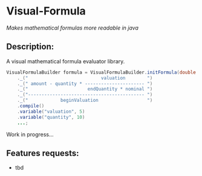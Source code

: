 Visual-Formula
==============

*Makes mathematical formulas more readable in java*

Description:
------------

A visual mathematical formula evaluator library.

```java
VisualFormulaBuilder formula = VisualFormulaBuilder.initFormula(double|bigdecimal)
    ._("                           valuation        ")
    ._(" amount - quantity * ---------------------- ")
    ._("                      endQuantity * nominal ")
    ._("------------------------------------------- ")
    ._("            beginValuation                  ")
    .compile()
    .variable("valuation", 5)
    .variable("quantity", 10)
    ...;
```

Work in progress...

Features requests:
------------------
+ tbd

